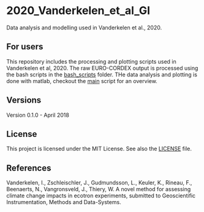 # 2020_Vanderkelen_et_al_GI

Data analysis and modelling used in Vanderkelen et al., 2020. 


## For users
This repository includes the processing and plotting scripts used in Vanderkelen et al, 2020. 
The raw EURO-CORDEX output is processed using the bash scripts in the [bash_scripts](/bash_scripts) folder. 
THe data analysis and plotting is done with matlab, checkout the [main](main.m) script for an overview. 

## Versions
Version 0.1.0 - April 2018  

## License
This project is licensed under the MIT License. See also the 
[LICENSE](LICENSE) 
file.

## References
Vanderkelen, I., Zschleischler, J., Gudmundsson, L., Keuler, K., Rineau, F., Beenaerts, N., Vangronsveld, J., Thiery, W. A novel method for assessing climate change impacts in ecotron experiments, submitted to Geoscientific Instrumentation, Methods and Data-Systems.     


